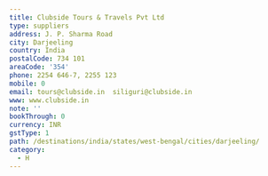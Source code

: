 ```yaml
---
title: Clubside Tours & Travels Pvt Ltd
type: suppliers
address: J. P. Sharma Road
city: Darjeeling
country: India
postalCode: 734 101
areaCode: '354'
phone: 2254 646-7, 2255 123
mobile: 0
email: tours@clubside.in  siliguri@clubside.in
www: www.clubside.in
note: ''
bookThrough: 0
currency: INR
gstType: 1
path: /destinations/india/states/west-bengal/cities/darjeeling/
category:
  - H
---
```



